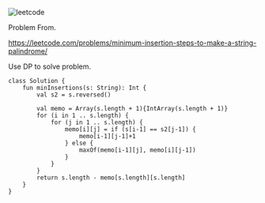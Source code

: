 ![leetcode](https://user-images.githubusercontent.com/77060863/233768319-9db9ea0a-7514-4177-a084-457775a8be78.png)

Problem From.

https://leetcode.com/problems/minimum-insertion-steps-to-make-a-string-palindrome/

Use DP to solve problem.

```
class Solution {
    fun minInsertions(s: String): Int {
        val s2 = s.reversed()

        val memo = Array(s.length + 1){IntArray(s.length + 1)}
        for (i in 1 .. s.length) {
            for (j in 1 .. s.length) {
                memo[i][j] = if (s[i-1] == s2[j-1]) {
                    memo[i-1][j-1]+1
                } else {
                    maxOf(memo[i-1][j], memo[i][j-1])
                }
            }
        }
        return s.length - memo[s.length][s.length]
    }
}
```
